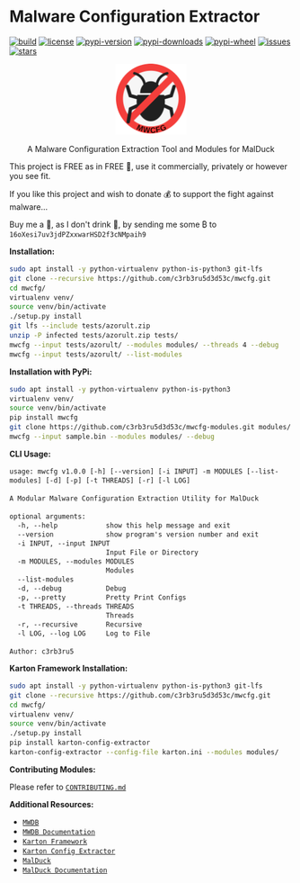 # Malware Configuration Extractor

[![build](https://travis-ci.org/c3rb3ru5d3d53c/mwcfg.svg?branch=master)](https://travis-ci.org/c3rb3ru5d3d53c/mwcfg)
[![license](https://img.shields.io/github/license/c3rb3ru5d3d53c/mwcfg)](https://github.com/c3rb3ru5d3d53c/mwcfg/blob/master/LICENSE)
[![pypi-version](https://pypip.in/v/mwcfg/badge.png)](https://pypi.org/project/mwcfg/)
[![pypi-downloads](https://pypip.in/d/mwcfg/badge.png)](https://pypi.org/project/mwcfg/)
[![pypi-wheel](https://pypip.in/wheel/mwcfg/badge.svg)](https://pypi.org/project/mwcfg/)
[![issues](https://img.shields.io/github/issues/c3rb3ru5d3d53c/mwcfg)](https://github.com/c3rb3ru5d3d53c/mwcfg/issues)
[![stars](https://img.shields.io/github/stars/c3rb3ru5d3d53c/mwcfg)](https://github.com/c3rb3ru5d3d53c/mwcfg/stargazers)

<p align="center">
  <img src="https://github.com/c3rb3ru5d3d53c/mwcfg/raw/master/docs/img/logo.png" alt="logo" width="25%">
</p>
<p align="center">
  A Malware Configuration Extraction Tool and Modules for MalDuck
</p>

This project is FREE as in FREE :beer:, use it commercially, privately or however you see fit.

If you like this project and wish to donate :moneybag: to support the fight against malware...

Buy me a :tea:, as I don't drink :beer:, by sending me some ₿ to `16oXesi7uv3jdPZxxwarHSD2f3cNMpaih9`

**Installation:**
```bash
sudo apt install -y python-virtualenv python-is-python3 git-lfs
git clone --recursive https://github.com/c3rb3ru5d3d53c/mwcfg.git
cd mwcfg/
virtualenv venv/
source venv/bin/activate
./setup.py install
git lfs --include tests/azorult.zip
unzip -P infected tests/azorult.zip tests/
mwcfg --input tests/azorult/ --modules modules/ --threads 4 --debug
mwcfg --input tests/azorult/ --list-modules
```

**Installation with PyPi:**
```bash
sudo apt install -y python-virtualenv python-is-python3
virtualenv venv/
source venv/bin/activate
pip install mwcfg
git clone https://github.com/c3rb3ru5d3d53c/mwcfg-modules.git modules/
mwcfg --input sample.bin --modules modules/ --debug
```

**CLI Usage:**
```text
usage: mwcfg v1.0.0 [-h] [--version] [-i INPUT] -m MODULES [--list-modules] [-d] [-p] [-t THREADS] [-r] [-l LOG]

A Modular Malware Configuration Extraction Utility for MalDuck

optional arguments:
  -h, --help            show this help message and exit
  --version             show program's version number and exit
  -i INPUT, --input INPUT
                        Input File or Directory
  -m MODULES, --modules MODULES
                        Modules
  --list-modules
  -d, --debug           Debug
  -p, --pretty          Pretty Print Configs
  -t THREADS, --threads THREADS
                        Threads
  -r, --recursive       Recursive
  -l LOG, --log LOG     Log to File

Author: c3rb3ru5
```

**Karton Framework Installation:**
```bash
sudo apt install -y python-virtualenv python-is-python3 git-lfs
git clone --recursive https://github.com/c3rb3ru5d3d53c/mwcfg.git
cd mwcfg/
virtualenv venv/
source venv/bin/activate
./setup.py install
pip install karton-config-extractor
karton-config-extractor --config-file karton.ini --modules modules/
```

**Contributing Modules:**

Please refer to [`CONTRIBUTING.md`](https://github.com/c3rb3ru5d3d53c/mwcfg/blob/master/CONTRIBUTING.md)

**Additional Resources:**
- [`MWDB`](https://github.com/CERT-Polska/mwdb-core)
- [`MWDB Documentation`](https://mwdb.readthedocs.io/en/latest/)
- [`Karton Framework`](https://github.com/CERT-Polska/karton)
- [`Karton Config Extractor`](https://github.com/CERT-Polska/karton-config-extractor)
- [`MalDuck`](https://github.com/CERT-Polska/malduck)
- [`MalDuck Documentation`](https://malduck.readthedocs.io/en/latest/)
